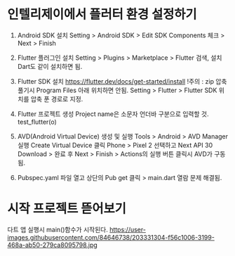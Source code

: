 # 인텔리제이에서 플러터 환경 설정하기

1. Android SDK 설치
Setting > Android SDK > Edit
SDK Components 체크 > Next > Finish

2. Flutter 플러그인 설치
Setting > Plugins > Marketplace > Flutter 검색, 설치
Dart도 같이 설치하면 됨.

3. Flutter SDK 설치
https://flutter.dev/docs/get-started/install
!주의 : zip 압축 풀기시 Program Files 아래 위치하면 안됨.
Setting > Flutter > Flutter SDK 위치를 압축 푼 경로로 지정.

4. Flutter 프로젝트 생성
Project name은 소문자 언더바 구분으로 입력할 것.
test_flutter(o)

5. AVD(Android Virtual Device) 생성 및 실행
Tools > Android > AVD Manager 실행
Create Virtual Device 클릭
Phone > Pixel 2 선택하고 Next
API 30 Download > 완료 후 Next > Finish > Actions의 실행 버튼 클릭시 AVD가 구동 됨.

6. Pubspec.yaml 파일 열고 상단의 Pub get 클릭 > main.dart 열람 문제 해결됨.

# 시작 프로젝트 뜯어보기
다트 앱 실행시 main()함수가 시작된다.
https://user-images.githubusercontent.com/84646738/203331304-f56c1006-3199-468a-ab50-279ca8095798.jpg
